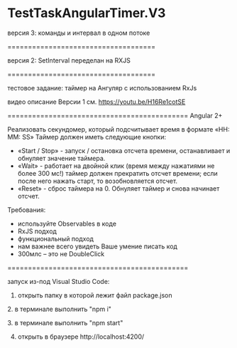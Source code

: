 # TestTaskAngularTimer.V3

версия 3: команды и интервал в одном потоке

====================================

версия 2: SetInterval переделан на RXJS

====================================

тестовое задание: таймер на Ангуляр с использованием RxJs

видео описание Версии 1 см. https://youtu.be/H16Re1cotSE

============================================
Angular 2+

Реализовать секундомер, который подсчитывает время в формате «HH: MM: SS»
Таймер должен иметь следующие кнопки:
* «Start / Stop» - запуск / остановка отсчета времени, останавливает и обнуляет значение таймера.
* «Wait» - работает на двойной клик (время между нажатиями не более 300 мс!) таймер должен прекратить отсчет времени; если после него нажать старт, то возобновляется отсчет.
* «Reset» - сброс таймера на 0.  Обнуляет таймер и снова начинает отсчет.

Требования:
 - используйте Observables в коде
 - RxJS подход
 - функциональный подход
 - нам важнее всего увидеть Ваше умение писать код
- 300млс – это не DoubleClick

============================================

запуск из-под Visual Studio Code:

1. открыть папку в которой лежит файл package.json

2. в терминале выполнить "npm i"

3. в терминале выполнить "npm start"  

4. открыть в браузере http://localhost:4200/

